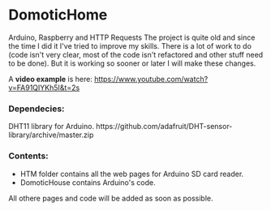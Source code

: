 # DomoticHome
Arduino, Raspberry and HTTP Requests
The project is quite old and since the time I did it I've tried to improve my skills. There is a lot of work to do (code isn't very clear, most of the code isn't refactored and other stuff need to be done). But it is working so sooner or later I will make these changes.

A <b>video example</b> is here:
https://www.youtube.com/watch?v=FA91QIYKh5I&t=2s

<h3>Dependecies:</h3><p>
  DHT11 library for Arduino.
  https://github.com/adafruit/DHT-sensor-library/archive/master.zip</p>
  
<h3>Contents:</h3>
<ul>
<li>HTM folder contains all the web pages for Arduino SD card reader.</li>
<li>DomoticHouse contains Arduino's code.</li>
</ul>

  
 All othere pages and code will be added as soon as possible.
